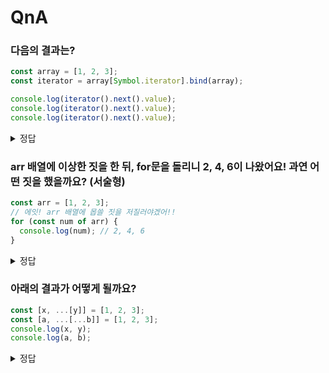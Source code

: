 # QnA

### 다음의 결과는?

```js
const array = [1, 2, 3];
const iterator = array[Symbol.iterator].bind(array);

console.log(iterator().next().value);
console.log(iterator().next().value);
console.log(iterator().next().value);
```

<details>
<summary>정답</summary>

`1, 1, 1`
array[Symbol.iterator]는 이터레이터를 생성하는 함수입니다.
따라서 각 로그는 새로운 이터레이터에 의해 값이 출력되므로 모두 array의 첫번째 원소를 가리키게 됩니다.

</details>

### arr 배열에 이상한 짓을 한 뒤, for문을 돌리니 2, 4, 6이 나왔어요! 과연 어떤 짓을 했을까요? (서술형)

```js
const arr = [1, 2, 3];
// 에잇! arr 배열에 몹쓸 짓을 저질러야겠어!!
for (const num of arr) {
  console.log(num); // 2, 4, 6
}
```

<details>
<summary>정답</summary>

```js
arr[Symbol.iterator] = function () {
  let index = 0;
  return {
    next: () => {
      if (index < this.length) {
        return { value: this[index++] * 2, done: false }; // 값을 2배로 반환
      } else {
        return { done: true };
      }
    },
  };
};
```

arr 배열의 이터레이터 생성자를 임의로 변경했습니다! 기본 이터레이터 생성사를 수정하면 이렇게 커스텀이 가능하답니다!

</details>

### 아래의 결과가 어떻게 될까요?

```js
const [x, ...[y]] = [1, 2, 3];
const [a, ...[...b]] = [1, 2, 3];
console.log(x, y);
console.log(a, b);
```

<details>
<summary>정답</summary>

`1, 2`  
`1, [2, 3]`

첫번째의 경우, rest 파라미터로 2,3 이 들어간 것을 구조분해할당으로 y에 2가 할당된 것입니다.
두번째의 경우, rest 파라미터로 [2,3] 이 들어간 것을 스프레드 연산자로 풀었으므로 [2,3]이 나옵니다.

</details>
